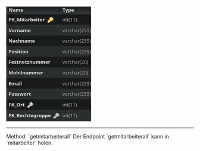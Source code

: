 ![Database Image of Table mitarbeiter](../img/getmitarbeiterall.png)

<hr>
Method: `getmitarbeiterall`
Der Endpoint `getmitarbeiterall` kann in `mitarbeiter` holen.